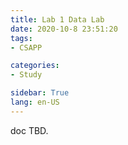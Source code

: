 ```yaml
---
title: Lab 1 Data Lab
date: 2020-10-8 23:51:20
tags: 
- CSAPP

categories: 
- Study

sidebar: True
lang: en-US
---
```



<!--more-->

doc TBD.